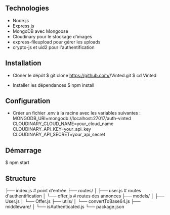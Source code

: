 ## Technologies

- Node.js
- Express.js
- MongoDB avec Mongoose
- Cloudinary pour le stockage d'images
- express-fileupload pour gérer les uploads
- crypto-js et uid2 pour l'authentification

## Installation

- Cloner le dépôt
$ git clone https://github.com/<votre-utilisateur>/Vinted.git
$ cd Vinted

- Installer les dépendances
  $ npm install

## Configuration

- Créer un fichier .env à la racine avec les variables suivantes :
MONGODB_URI=mongodb://localhost:27017/auth-vinted
CLOUDINARY_CLOUD_NAME=your_cloud_name
CLOUDINARY_API_KEY=your_api_key
CLOUDINARY_API_SECRET=your_api_secret

## Démarrage

$ npm start

## Structure

├── index.js           # point d'entrée
├── routes/
│   ├── user.js        # routes d'authentification
│   └── offer.js       # routes des annonces
├── models/
│   ├── User.js
│   └── Offer.js
├── utils/
│   └── convertToBase64.js
├── middleware/
│   └── isAuthenticated.js
└── package.json
